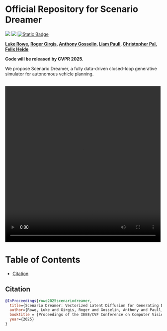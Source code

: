 # Official Repository for Scenario Dreamer

<p align="left">
<a href="https://arxiv.org/abs/2503.22496" alt="arXiv">
    <img src="https://img.shields.io/badge/arXiv-2503.22496-b31b1b.svg?style=flat" /></a>
<a href="https://princeton-computational-imaging.github.io/scenario-dreamer/" alt="webpage">
    <img src="https://img.shields.io/badge/Project Page-Scenario Dreamer-blue" /></a>
<a href="https://paperswithcode.com/paper/scenario-dreamer-vectorized-latent-diffusion">
    <img alt="Static Badge" src="https://img.shields.io/badge/paper_with_code-link-turquoise?logo=paperswithcode" /></a>

**[Luke Rowe](https://rluke22.github.io), [Roger Girgis](https://mila.quebec/en/person/roger-girgis/), [Anthony Gosselin](https://www.linkedin.com/in/anthony-gosselin-098b7a1a1/), [Liam Paull](https://liampaull.ca/), [Christopher Pal](https://sites.google.com/view/christopher-pal), [Felix Heide](https://www.cs.princeton.edu/~fheide/)**

**Code will be released by CVPR 2025.**

We propose Scenario Dreamer, a fully data-driven closed-loop generative simulator for autonomous vehicle planning.

<br/>

<video width="500" height="500" controls>
  <source src="misc/twitter_video.mp4" type="video/mp4">
</video>

Table of Contents
=================
  * [Citation](#citation)

## Citation

```bibtex
@InProceedings{rowe2025scenariodreamer,
  title={Scenario Dreamer: Vectorized Latent Diffusion for Generating Driving Simulation Environments},
  author={Rowe, Luke and Girgis, Roger and Gosselin, Anthony and Paull, Liam and Pal, Christopher and Heide, Felix},
  booktitle = {Proceedings of the IEEE/CVF Conference on Computer Vision and Pattern Recognition (CVPR)},
  year={2025}
}
```

